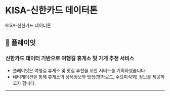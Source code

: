 # KISA-신한카드 데이터톤
KISA-신한카드 데이터톤


## 💙 플레이잇
### 신한카드 데이터 기반으로 여행길 휴게소 및 가게 추천 서비스 
- 플레이잇은 여행길 휴게소 및 맛집 추천을 위한 서비스를 기획하였습니다.
- 네비게이션을 통해 휴게소의 상세정보와 맛집(영자로드, 수요미식회) 정보를 제공하고자 합니다.


---
